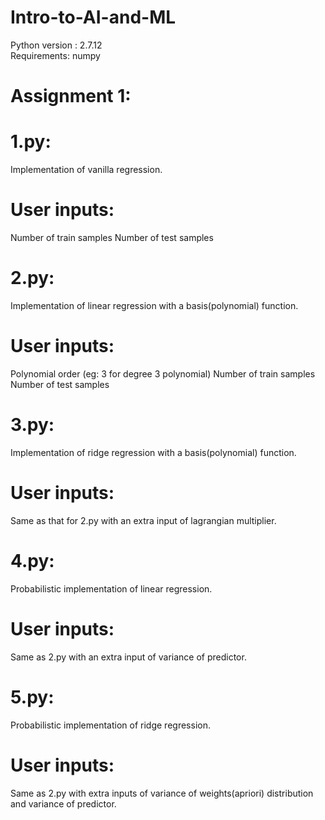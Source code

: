 # Intro-to-AI-and-ML
Python version : 2.7.12
<br>
Requirements: numpy
# Assignment 1:
# 1.py:
Implementation of vanilla regression.
# User inputs: 
Number of train samples
Number of test samples

# 2.py:
Implementation of linear regression with a basis(polynomial) function.
# User inputs:
Polynomial order (eg: 3 for degree 3 polynomial)
Number of train samples
Number of test samples

# 3.py:
Implementation of ridge regression with a basis(polynomial) function.
# User inputs:
Same as that for 2.py with an extra input of lagrangian multiplier.

# 4.py:
Probabilistic implementation of linear regression.
# User inputs:
Same as 2.py with an extra input of variance of predictor.

# 5.py:
Probabilistic implementation of ridge regression.
# User inputs:
Same as 2.py with extra inputs of variance of weights(apriori) distribution and variance of predictor.

